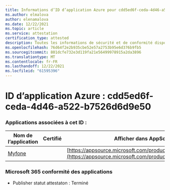 ```yaml
---
title: Informations d’ID d’application Azure pour cdd5ed6f-ceda-4d46-a522-b7526d6d9e50
ms.author: elmalova
author: elenamalova
ms.date: 12/22/2021
ms.topic: article
ms.service: attestation
certification_type: attested
description: Toutes les informations de sécurité et de conformité disponibles pour cdd5ed6f-ceda-4d46-a522-b7526d6d9e50.
ms.openlocfilehash: 76d64f2e2b935cbe52e57a2753b95e6d376b9fb5
ms.sourcegitcommit: 801dcfe732e3d119fa21e56499978915a2da3896
ms.translationtype: MT
ms.contentlocale: fr-FR
ms.lasthandoff: 12/22/2021
ms.locfileid: "61595396"
---
```

# <a name="azure-app-id-cdd5ed6f-ceda-4d46-a522-b7526d6d9e50"></a>ID d’application Azure : cdd5ed6f-ceda-4d46-a522-b7526d6d9e50


### <a name="apps-associated-with-this-id"></a>Applications associées à cet ID :
| **Nom de l’application** | **Certifié** | **Afficher dans AppSource** |
|--------------|---------------|-----------------------|
| [Myfone](https://docs.microsoft.com/microsoft-365-app-certification/forward/WA200000716) |  | [https://appsource.microsoft.com/product/office/WA200000716](https://appsource.microsoft.com/product/office/WA200000716) |

### <a name="microsoft-365-app-compliance-status"></a>Microsoft 365 conformité des applications
- Publisher statut attestaton : Terminé
